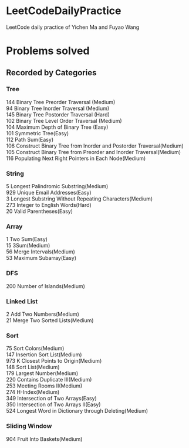 # LeetCodeDailyPractice
LeetCode daily practice of Yichen Ma and Fuyao Wang

# Problems solved
## Recorded by Categories 
### Tree
 144 Binary Tree Preorder Traversal (Medium)  
 94 Binary Tree Inorder Traversal (Medium)  
 145 Binary Tree Postorder Traversal (Hard)  
 102 Binary Tree Level Order Traversal (Medium)  
 104 Maximum Depth of Binary Tree (Easy)  
 101 Symmetric Tree(Easy)  
 112 Path Sum(Easy)  
 106 Construct Binary Tree from Inorder and Postorder Traversal(Medium)   
 105 Construct Binary Tree from Preorder and Inorder Traversal(Medium)  
 116 Populating Next Right Pointers in Each Node(Medium)  
 
### String
 5 Longest Palindromic Substring(Medium)  
 929 Unique Email Addresses(Easy)  
 3 Longest Substring Without Repeating Characters(Medium)  
 273 Integer to English Words(Hard)  
 20 Valid Parentheses(Easy)  


### Array
 1 Two Sum(Easy)  
 15 3Sum(Medium)  
 56 Merge Intervals(Medium)  
 53 Maximum Subarray(Easy)  


### DFS
 200 Number of Islands(Medium)  
 
### Linked List
  2 Add Two Numbers(Medium)  
  21 Merge Two Sorted Lists(Medium)  

### Sort
 75 Sort Colors(Medium)  
 147 Insertion Sort List(Medium)  
 973 K Closest Points to Origin(Medium)   
 148 Sort List(Medium)   
 179 Largest Number(Medium)  
 220 Contains Duplicate III(Medium)  
 253 Meeting Rooms II(Medium)  
 274 H-Index(Medium)  
 349 Intersection of Two Arrays(Easy)  
 350 Intersection of Two Arrays II(Easy)  
 524 Longest Word in Dictionary through Deleting(Medium)  

### Sliding Window
 904 Fruit Into Baskets(Medium)  
